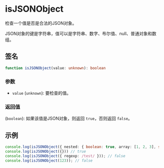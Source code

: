 # isJSONObject

检查一个值是否是合法的JSON对象。

JSON对象的键是字符串，值可以是字符串、数字、布尔值、null、普通对象和数组。

## 签名

```typescript
function isJSONObject(value: unknown): boolean
```

### 参数

- `value` (`unknown`): 要检查的值。

### 返回值

(`boolean`): 如果该值是JSON对象，则返回 `true`，否则返回 `false`。

## 示例

```typescript
console.log(isJSONObject({ nested: { boolean: true, array: [1, 2, 3], string: 'test', null: null } })); // true   
console.log(isJSONObject({})) // true
console.log(isJSONObject({ regexp: /test/ })); // false
console.log(isJSONObject(123)); // false
```

